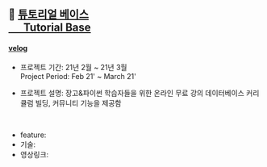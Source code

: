 ## :mag_right: [튜토리얼 베이스 <br> &nbsp; &nbsp;  &nbsp; Tutorial Base](https://tutorialbasebydaylee.herokuapp.com/)
#### [velog](-)


- 프로젝트 기간: 21년 2월 ~ 21년 3월
<br>Project Period: Feb 21' ~ March 21'

- 프로젝트 설명: 장고&파이썬 학습자들을 위한 온라인 무료 강의 데이터베이스 커리큘럼 빌딩, 커뮤니티 기능을 제공함     
<br>  


- feature: 
- 기술: 
- 영상링크: 
